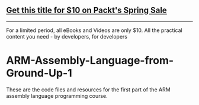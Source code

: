 ## [Get this title for $10 on Packt's Spring Sale](https://www.packt.com/V16788?utm_source=github&utm_medium=packt-github-repo&utm_campaign=spring_10_dollar_2022)
-----
For a limited period, all eBooks and Videos are only $10. All the practical content you need \- by developers, for developers

# ARM-Assembly-Language-from-Ground-Up-1
These are the code files and resources for the first part of the ARM assembly language programming course.
